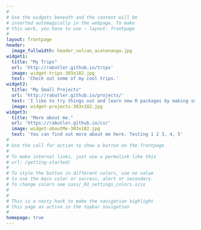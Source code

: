 ```yaml
---
#
# Use the widgets beneath and the content will be
# inserted automagically in the webpage. To make
# this work, you have to use › layout: frontpage
#
layout: frontpage
header:
  image_fullwidth: header_volcan_acatenango.jpg
widget1:
  title: "My Trips"
  url: 'http://rabutler.github.io/trips'
  image: widget-trips-303x182.jpg
  text: 'Check out some of my cool trips.'
widget2:
  title: "My Small Projects"
  url: 'http://rabutler.github.io/projects/'
  text: 'I like to try things out and learn new R packages by making small projects. You can check them out here.'
  image: widget-projects-303x182.jpg
widget3:
  title: "More about me."
  url: 'https://rabutler.github.io/cv/'
  image: widget-aboutMe-303x182.jpg
  text: 'You can find out more about me here. Testing 1 2 3, 4, 5'
#
# Use the call for action to show a button on the frontpage
#
# To make internal links, just use a permalink like this
# url: /getting-started/
#
# To style the button in different colors, use no value
# to use the main color or success, alert or secondary.
# To change colors see sass/_01_settings_colors.scss
#
#
# This is a nasty hack to make the navigation highlight
# this page as active in the topbar navigation
#
homepage: true
---
```


